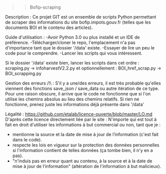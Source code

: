 >>Bofip-scraping

Description :
Ce projet GIT est un ensemble de scripts Python permettant de scraper des informations du site bofip.impots.gouv.fr (telles que les documents BOI et le contenu des articles).
        
Guide d'utilisation :
    -Avoir Python 3.0 ou plus installé et un IDE de préférence.
    -Télécharger/cloner le repo, l'emplacement n'a pas d'importance tant que le dossier '/data' existe.
    -Essayer de lire un peu le code pour le comprendre.
    -Lancer les scripts qui vous intéressent.

Si le dossier '/data' existe bien, lancer les scripts dans cet ordre :
scraping.py -> infoharvestV2.2.py
et optionnellement :
BOI_href_scrap.py -> BOI_scrapping.py

    
Gestion des erreurs /!\ :
S'il y a une/des erreurs, il est très probable qu'elles viennent des fonctions save_json / save_data ou autre itération de ce type. Pour une raison obscure,
il arrive que le code ne fonctionne que si l'on utilise les chemins absolus au lieu des chemins relatifs. 
Si rien ne fonctionne, prenez juste les informations déjà présente dans '/data'


Légalité :
https://github.com/etalab/licence-ouverte/blob/master/LO.md
D'après cette licence directement liée par le site :
N'importe qui est tout à fait en droit d'utiliser les informations à but commercial ou non, tant que je :
  - mentionne la source et la date de mise à jour de l’information (c'est fait dans le code).
  - respecte les lois en vigueur sur la protection des données personnelles si l'information contient de telles données (ça tombe bien, il n'y en a pas).
  - "n'induis pas en erreur quant au contenu, à la source et à la date de mise à jour de l’information" (altération de l'information à but malicieux).
